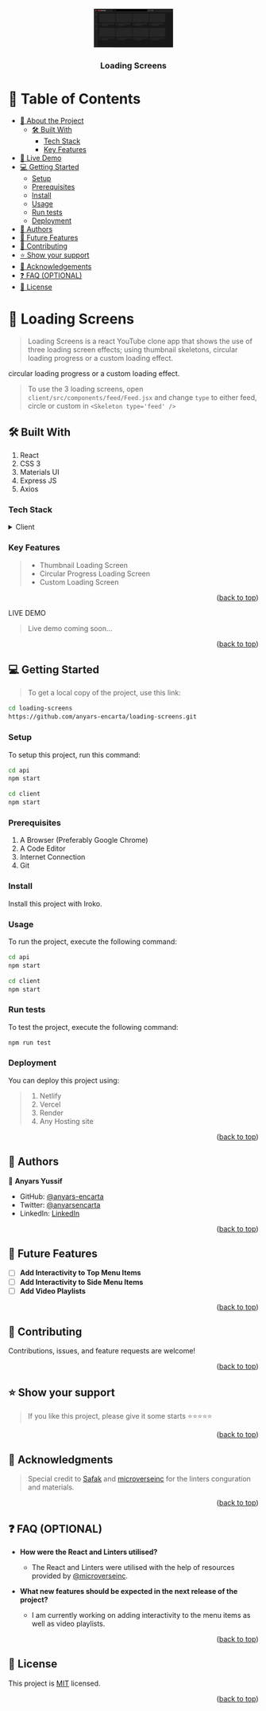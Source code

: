 <a name="readme-top"></a>

<div align="center">

 <!-- LOGO -->

  <img src="./client//src/assets/loading.png" alt="logo" width="160"  height="auto" />
  <br/>

<!-- MAIN HEADING -->

  <h3><b>Loading Screens</b></h3>

</div>

<!-- TABLE OF CONTENTS -->
# 📗 Table of Contents

- [📖 About the Project](#about-project)
  - [🛠 Built With](#built-with)
    - [Tech Stack](#tech-stack)
    - [Key Features](#key-features)
- [🚀 Live Demo](#live-demo)
- [💻 Getting Started](#getting-started)
  - [Setup](#setup)
  - [Prerequisites](#prerequisites)
  - [Install](#install)
  - [Usage](#usage)
  - [Run tests](#run-tests)
  - [Deployment](#deployment)
- [👥 Authors](#authors)
- [🔭 Future Features](#future-features)
- [🤝 Contributing](#contributing)
- [⭐️ Show your support](#support)
- [🙏 Acknowledgements](#acknowledgements)
- [❓ FAQ (OPTIONAL)](#faq)
- [📝 License](#license)

<!-- INTRO -->
# 📖 Loading Screens<a name="about-project"></a>

> Loading Screens is a react YouTube clone app that shows the use of three loading screen effects; using thumbnail skeletons, circular loading progress or a custom loading effect.

circular loading progress or a custom loading effect.

> To use the 3 loading screens, open `client/src/components/feed/Feed.jsx` and change `type` to either feed, circle or custom in `<Skeleton type='feed' />`

## 🛠 Built With <a name="built-with"></a>
1. React
2. CSS 3
3. Materials UI
4. Express JS
5. Axios

### Tech Stack <a name="tech-stack"></a>

<details>
  <summary>Client</summary>
  <ul>
    <li><a href="https://reactjs.org/">React</a></li>
    <li><a href="https://css3.com/">CSS 3</a></li>
    <li><a href="https://mui.com/">Materials UI</a></li>
    <li><a href="https://expressjs.com/">Express JS</a></li>
    <li><a href="https://axios-http.com/">Axios</a></li>
  </ul>
</details>

<!-- Features -->

### Key Features <a name="key-features"></a>

> - Thumbnail Loading Screen
> - Circular Progress Loading Screen
> - Custom Loading Screen

<p align="right">(<a href="#readme-top">back to top</a>)</p>

<!-- LIVE DEMO -->

LIVE DEMO

> Live demo coming soon...

<p align="right">(<a href="#readme-top">back to top</a>)</p>

<!-- GETTING STARTED -->

## 💻 Getting Started <a name="getting-started"></a>

> To get a local copy of the project, use this link:
> 
```sh
cd loading-screens
https://github.com/anyars-encarta/loading-screens.git
```

<!-- SETUP -->
### Setup

To setup this project, run this command:

```sh
cd api
npm start
```

```sh
cd client
npm start
```
### Prerequisites

1. A Browser (Preferably Google Chrome)
2. A Code Editor
3. Internet Connection
4. Git

<!-- INSTALL -->
### Install

Install this project with Iroko.

### Usage

To run the project, execute the following command:

```sh
cd api
npm start
```

```sh
cd client
npm start
```
### Run tests
To test the project, execute the following command:
```sh
npm run test
```
### Deployment

You can deploy this project using:
> 1. Netlify
> 2. Vercel
> 3. Render
> 4. Any Hosting site

<p align="right">(<a href="#readme-top">back to top</a>)</p>

<!-- AUTHORS -->
## 👥 Authors <a name="authors"></a>

👤 **Anyars Yussif**

- GitHub: [@anyars-encarta](https://github.com/anyars-encarta)
- Twitter: [@anyarsencarta](https://twitter.com/anyarsencarta)
- LinkedIn: [LinkedIn](https://www.linkedin.com/in/anyars-yussif/)


<p align="right">(<a href="#readme-top">back to top</a>)</p>

## 🔭 Future Features <a name="future-features"></a>

- [ ] **Add Interactivity to Top Menu Items**
- [ ] **Add Interactivity to Side Menu Items**
- [ ] **Add Video Playlists**

<p align="right">(<a href="#readme-top">back to top</a>)</p>

<!-- CONTRIBUTION -->
## 🤝 Contributing <a name="contributing"></a>

Contributions, issues, and feature requests are welcome!

<p align="right">(<a href="#readme-top">back to top</a>)</p>

<!--SUPPORT -->

## ⭐️ Show your support <a name="support"></a>

> If you like this project, please give it some starts ⭐️⭐️⭐️⭐️⭐️

<p align="right">(<a href="#readme-top">back to top</a>)</p>

<!-- ACKNOWLEDGEMENTS -->
## 🙏 Acknowledgments <a name="acknowledgements"></a>

> Special credit to [Safak](https://github.com/safak) and [microverseinc](https://github.com/microverseinc) for the linters conguration and materials.

<p align="right">(<a href="#readme-top">back to top</a>)</p>

<!-- FAQS -->
## ❓ FAQ (OPTIONAL) <a name="faq"></a>

- **How were the React and Linters utilised?**

  - The React and Linters were utilised with the help of resources provided by [@microverseinc](https://github.com/microverseinc).

- **What new features should be expected in the next release of the project?**

  - I am currently working on adding interactivity to the menu items as well as video playlists.

<p align="right">(<a href="#readme-top">back to top</a>)</p>

<!-- LICENSE -->

## 📝 License <a name="license"></a>

This project is [MIT](./LICENSE) licensed.

<p align="right">(<a href="#readme-top">back to top</a>)</p>
